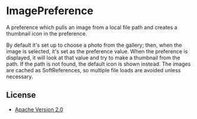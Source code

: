 # ImagePreference

A preference which pulls an image from a local file path and creates a thumbnail icon in the preference.

By default it's set up to choose a photo from the gallery; then, when the image is selected, it's set as the preference value. When the preference is displayed, it will look at that value and try to make a thumbnail from the path. If the path is not found, the default icon is shown instead. The images are cached as SoftReferences, so multiple file loads are avoided unless necessary.

## License

* [Apache Version 2.0](http://www.apache.org/licenses/LICENSE-2.0.html)
